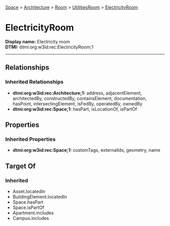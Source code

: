 [Space](../../../Space.md) > [Architecture](../../Architecture.md) > [Room](../Room.md) > [UtilitiesRoom](UtilitiesRoom.md) > [ElectricityRoom](.)
# ElectricityRoom

**Display name:** Electricity room<br />
**DTMI:** dtmi:org:w3id:rec:ElectricityRoom;1

---
## Relationships
### Inherited Relationships
* **dtmi:org:w3id:rec:Architecture;1:** address, adjacentElement, architectedBy, constructedBy, containsElement, documentation, hasPoint, intersectingElement, isFedBy, operatedBy, ownedBy
* **dtmi:org:w3id:rec:Space;1:** hasPart, isLocationOf, isPartOf
## Properties
### Inherited Properties
* **dtmi:org:w3id:rec:Space;1:** customTags, externalIds, geometry, name
## Target Of
### Inherited
* Asset.locatedIn
* BuildingElement.locatedIn
* Space.hasPart
* Space.isPartOf
* Apartment.includes
* Campus.includes
